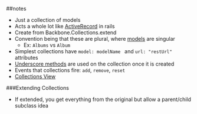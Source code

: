 ##notes

* Just a collection of models
* Acts a whole lot like [ActiveRecord][1] in rails
* Create from Backbone.Collections.extend
* Convention being that these are plural, where [models][2] are singular
	* Ex: `Albums` vs `Album`
* Simplest collections have `model: modelName ` and `url: "restUrl" ` attributes
* [Underscore methods][3] are used on the collection once it is created
* Events that collections fire: `add`, `remove`, `reset`
* [Collections View][4]

###Extending Collections

* If extended, you get everything from the original but allow a parent/child subclass idea

[1]: ActiveRecord
[2]: BackboneJs_models
[3]: http://underscorejs.org/#collections
[4]: BackboneJs_views
